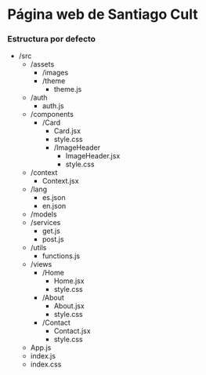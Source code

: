 # Página web de Santiago Cult

### Estructura por defecto
<ul>
  <li>
    /src
    <ul>
      <li>
        /assets
        <ul>
          <li>/images</li>
          <li>
            /theme
            <ul>
              <li>theme.js</li>
            </ul>
          </li>
        </ul>
      </li>
      <li>
        /auth
        <ul>
          <li>auth.js</li>
        </ul>
      </li>
      <li>
        /components
        <ul>
          <li>
            /Card
            <ul>
              <li>Card.jsx</li>
              <li>style.css</li>
              <li>
                /ImageHeader
                <ul>
                  <li>ImageHeader.jsx</li>
                  <li>style.css</li>
                </ul>
              </li>
            </ul>
          </li>
        </ul>
      </li>
      <li>
        /context
        <ul>
          <li>Context.jsx</li>
        </ul>
      </li>
      <li>
        /lang
        <ul>
          <li>es.json</li>
          <li>en.json</li>
        </ul>
      </li>
      <li>/models</li>
      <li>
        /services
        <ul>
          <li>get.js</li>
          <li>post.js</li>
        </ul>
      </li>
      <li>
        /utils
        <ul>
          <li>functions.js</li>
        </ul>
      </li>
      <li>
        /views
        <ul>
          <li>
            /Home
            <ul>
              <li>Home.jsx</li>
              <li>style.css</li>
            </ul>
          </li>
          <li>
            /About
            <ul>
              <li>About.jsx</li>
              <li>style.css</li>
            </ul>
          </li>
          <li>
            /Contact
            <ul>
              <li>Contact.jsx</li>
              <li>style.css</li>
            </ul>
          </li>
        </ul>
      </li>
      <li>App.js</li>
      <li>index.js</li>
      <li>index.css</li>
    </ul>
  </li>
</ul>
